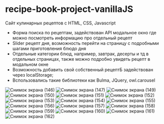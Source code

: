 # recipe-book-project-vanillaJS
Сайт кулинарных рецептов с HTML, CSS, Javascript
- Форма поиска по рецептам, задействован API модальное окно где можно посмотреть информацию про отдельный рецепт
- Slider рецепт дня, возможность перейти на страницу с подробными шагами приготовления блюдо дня
- Отдельные категории блюд, например, завтрак, десерты и тд в отдельных страницах, также можно подробно увидеть рецепт в модальном окне
- Возможность добавить свой собственный рецептБ задействован через localStorage;
- Bспользовались такие библиотеки как Bulma, JQuery, owl.carousel

![Снимок экрана (146)](https://user-images.githubusercontent.com/79243168/145175430-38abe4a4-229a-476d-b239-361064ad2951.png)
![Снимок экрана (147)](https://user-images.githubusercontent.com/79243168/145175436-2ad7323f-c8ba-4988-9151-99fd48797c7e.png)
![Снимок экрана (149)](https://user-images.githubusercontent.com/79243168/145175438-4b2264e4-c2ff-4502-95b3-67051d1820cc.png)
![Снимок экрана (150)](https://user-images.githubusercontent.com/79243168/145175441-f187559b-cf54-4597-82ba-d30a2cc08d22.png)
![Снимок экрана (151)](https://user-images.githubusercontent.com/79243168/145175442-1b4efa36-834d-43ae-8061-b51dd90c354f.png)
![Снимок экрана (152)](https://user-images.githubusercontent.com/79243168/145175443-28738207-a616-4c7f-8752-002efd48f6c5.png)
![Снимок экрана (153)](https://user-images.githubusercontent.com/79243168/145175448-ed943ff3-f893-4957-bf3b-02136239feee.png)
![Снимок экрана (154)](https://user-images.githubusercontent.com/79243168/145175450-9038e966-91b3-4068-b15a-aad046718991.png)
![Снимок экрана (155)](https://user-images.githubusercontent.com/79243168/145175451-1e726375-4b04-49bc-96d3-48f92d989492.png)
![Снимок экрана (156)](https://user-images.githubusercontent.com/79243168/145175456-4d2e5322-80d8-46d6-8ad5-506a4f888d2c.png)
![Снимок экрана (157)](https://user-images.githubusercontent.com/79243168/145175458-0c411ffd-2668-4881-95d2-9564a208dde8.png)
![Снимок экрана (158)](https://user-images.githubusercontent.com/79243168/145175459-a3481fd6-f4f2-404c-847e-6a06cd7b70d3.png)
![Снимок экрана (159)](https://user-images.githubusercontent.com/79243168/145175461-b2ca2c30-e2cf-435d-83cc-2eb1e7308953.png)
![Снимок экрана (160)](https://user-images.githubusercontent.com/79243168/145175463-13b9e00e-25b9-4358-ab42-122b1d5575f4.png)
![Снимок экрана (161)](https://user-images.githubusercontent.com/79243168/145175467-82901e1d-2171-4cdd-a505-07eb026aec76.png)
![Снимок экрана (162)](https://user-images.githubusercontent.com/79243168/145175468-fb680c92-8e3b-4d13-bc3a-442fba392c1c.png)
